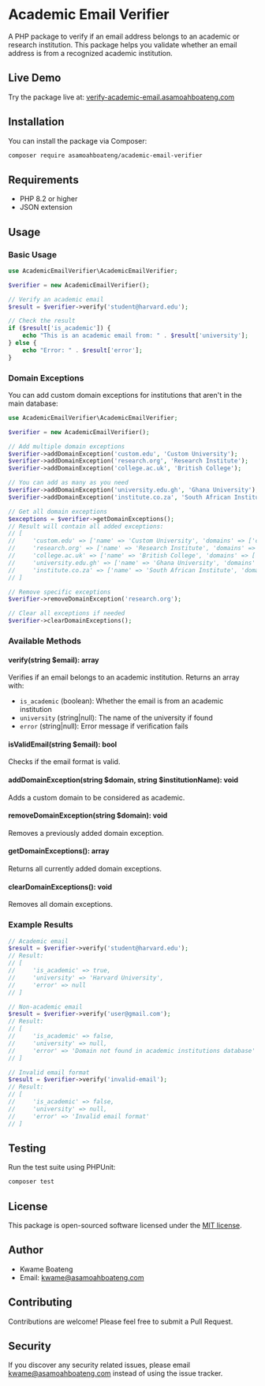 # Academic Email Verifier

A PHP package to verify if an email address belongs to an academic or research institution. This package helps you validate whether an email address is from a recognized academic institution.

## Live Demo

Try the package live at: [verify-academic-email.asamoahboateng.com](https://verify-academic-email.asamoahboateng.com)

## Installation

You can install the package via Composer:

```bash
composer require asamoahboateng/academic-email-verifier
```

## Requirements

- PHP 8.2 or higher
- JSON extension

## Usage

### Basic Usage

```php
use AcademicEmailVerifier\AcademicEmailVerifier;

$verifier = new AcademicEmailVerifier();

// Verify an academic email
$result = $verifier->verify('student@harvard.edu');

// Check the result
if ($result['is_academic']) {
    echo "This is an academic email from: " . $result['university'];
} else {
    echo "Error: " . $result['error'];
}
```

### Domain Exceptions

You can add custom domain exceptions for institutions that aren't in the main database:

```php
use AcademicEmailVerifier\AcademicEmailVerifier;

$verifier = new AcademicEmailVerifier();

// Add multiple domain exceptions
$verifier->addDomainException('custom.edu', 'Custom University');
$verifier->addDomainException('research.org', 'Research Institute');
$verifier->addDomainException('college.ac.uk', 'British College');

// You can add as many as you need
$verifier->addDomainException('university.edu.gh', 'Ghana University');
$verifier->addDomainException('institute.co.za', 'South African Institute');

// Get all domain exceptions
$exceptions = $verifier->getDomainExceptions();
// Result will contain all added exceptions:
// [
//     'custom.edu' => ['name' => 'Custom University', 'domains' => ['custom.edu']],
//     'research.org' => ['name' => 'Research Institute', 'domains' => ['research.org']],
//     'college.ac.uk' => ['name' => 'British College', 'domains' => ['college.ac.uk']],
//     'university.edu.gh' => ['name' => 'Ghana University', 'domains' => ['university.edu.gh']],
//     'institute.co.za' => ['name' => 'South African Institute', 'domains' => ['institute.co.za']]
// ]

// Remove specific exceptions
$verifier->removeDomainException('research.org');

// Clear all exceptions if needed
$verifier->clearDomainExceptions();
```

### Available Methods

#### verify(string $email): array
Verifies if an email belongs to an academic institution. Returns an array with:
- `is_academic` (boolean): Whether the email is from an academic institution
- `university` (string|null): The name of the university if found
- `error` (string|null): Error message if verification fails

#### isValidEmail(string $email): bool
Checks if the email format is valid.

#### addDomainException(string $domain, string $institutionName): void
Adds a custom domain to be considered as academic.

#### removeDomainException(string $domain): void
Removes a previously added domain exception.

#### getDomainExceptions(): array
Returns all currently added domain exceptions.

#### clearDomainExceptions(): void
Removes all domain exceptions.

### Example Results

```php
// Academic email
$result = $verifier->verify('student@harvard.edu');
// Result:
// [
//     'is_academic' => true,
//     'university' => 'Harvard University',
//     'error' => null
// ]

// Non-academic email
$result = $verifier->verify('user@gmail.com');
// Result:
// [
//     'is_academic' => false,
//     'university' => null,
//     'error' => 'Domain not found in academic institutions database'
// ]

// Invalid email format
$result = $verifier->verify('invalid-email');
// Result:
// [
//     'is_academic' => false,
//     'university' => null,
//     'error' => 'Invalid email format'
// ]
```

## Testing

Run the test suite using PHPUnit:

```bash
composer test
```

## License

This package is open-sourced software licensed under the [MIT license](https://opensource.org/licenses/MIT).

## Author

- Kwame Boateng
- Email: kwame@asamoahboateng.com

## Contributing

Contributions are welcome! Please feel free to submit a Pull Request.

## Security

If you discover any security related issues, please email kwame@asamoahboateng.com instead of using the issue tracker.
